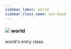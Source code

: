 ```yaml
---
sidebar_label: world
sidebar_class_name: env-base
---
```


### ![](/img/wiki/base.png) world
world's entry class.<br/>

